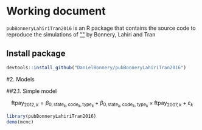 # Working document 

`pubBonneryLahiriTran2016` is an R package that contains the source code to reproduce the simulations of [""]() by Bonnery, Lahiri and Tran

## Install package

```r
devtools::install_github("DanielBonnery/pubBonneryLahiriTran2016")
```



#2. Models

##2.1. Simple model

$$\mathrm{ftpay}_{2012,k}=\beta_{0,\mathrm{state}_k,\mathrm{code}_k,\mathrm{type}_k}+
\beta_{0,\mathrm{state}_k,\mathrm{code}_k,\mathrm{type}_k}\times \mathrm{ftpay}_{2007,k}+\varepsilon_k$$


```r
library(pubBonneryLahiriTran2016)
demo(mcmc)
```

